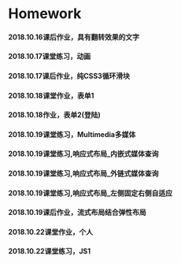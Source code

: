 # Homework
#### 2018.10.16课后作业，具有翻转效果的文字
#### 2018.10.17课堂练习，动画
#### 2018.10.17课后作业，纯CSS3循环滑块
#### 2018.10.18课堂作业，表单1
#### 2018.10.18作业，表单2(登陆)
#### 2018.10.19课堂练习，Multimedia多媒体
#### 2018.10.19课堂练习,响应式布局_内嵌式媒体查询
#### 2018.10.19课堂练习,响应式布局_外链式媒体查询
#### 2018.10.19课堂练习,响应式布局_左侧固定右侧自适应
#### 2018.10.19课后作业，流式布局结合弹性布局
#### 2018.10.22课堂作业，个人
#### 2018.10.22课堂练习，JS1